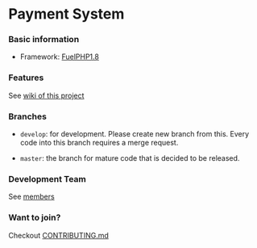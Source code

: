 # Payment System

### Basic information

* Framework: [FuelPHP1.8](http://fuelphp.com/)

### Features

See [wiki of this project](https://gitlab.com/pham-anh/payment_system/wikis/home)


### Branches

* `develop`: for development. Please create new branch from this. Every code into this branch requires a merge request.

* `master`: the branch for mature code that is decided to be released.

### Development Team

See [members](https://gitlab.com/pham-anh/payment_system/project_members)

### Want to join?

Checkout [CONTRIBUTING.md](https://gitlab.com/pham-anh/payment_system/blob/develop/CONTRIBUTING.md)